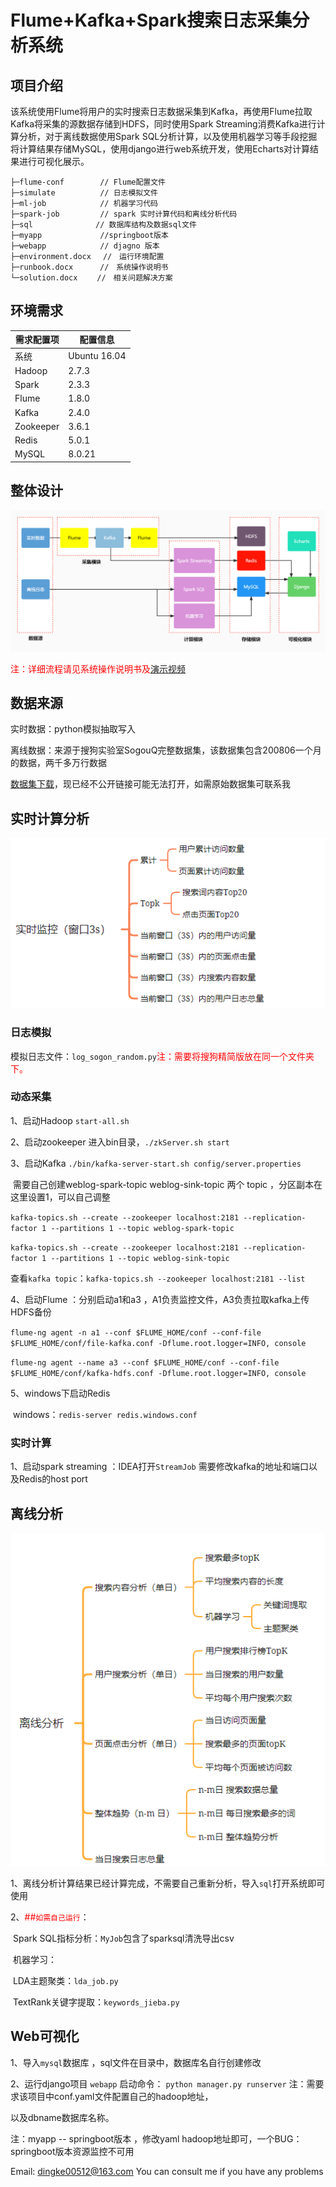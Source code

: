# Flume+Kafka+Spark搜索日志采集分析系统



## 项目介绍

该系统使用Flume将用户的实时搜索日志数据采集到Kafka，再使用Flume拉取Kafka将采集的源数据存储到HDFS，同时使用Spark Streaming消费Kafka进行计算分析，对于离线数据使用Spark SQL分析计算，以及使用机器学习等手段挖掘将计算结果存储MySQL，使用django进行web系统开发，使用Echarts对计算结果进行可视化展示。

```yacas
├─flume-conf        // Flume配置文件
├─simulate          // 日志模拟文件
├─ml-job	        // 机器学习代码
├─spark-job         // spark 实时计算代码和离线分析代码
├─sql			   // 数据库结构及数据sql文件
├─myapp             //springboot版本
├─webapp		    // djagno 版本
├─environment.docx　 //　运行环境配置
├─runbook.docx　　　 //　系统操作说明书
└─solution.docx　　 //　相关问题解决方案
```



## 环境需求

| 需求配置项 | 配置信息     |
| ---------- | ------------ |
| 系统       | Ubuntu 16.04 |
| Hadoop     | 2.7.3        |
| Spark      | 2.3.3        |
| Flume      | 1.8.0        |
| Kafka      | 2.4.0        |
| Zookeeper  | 3.6.1        |
| Redis      | 5.0.1        |
| MySQL      | 8.0.21       |

## 整体设计

<img src="./img/数据流向.jpg" title="" alt="" width="900">

<font color="red">注：详细流程请见系统操作说明书及[演示视频](https://www.bilibili.com/video/BV15Y411N77c/?vd_source=eeb1b759fed37a9c9c11140fbcf766eb)</font>

## 数据来源

实时数据：python模拟抽取写入

离线数据：来源于搜狗实验室SogouQ完整数据集，该数据集包含200806一个月的数据，两千多万行数据

[数据集下载](http://www.sogou.com/labs/resource/q.php)，现已经不公开链接可能无法打开，如需原始数据集可联系我

## 实时计算分析

![实时计算指标](.\img\实时计算指标.png)

### 日志模拟

模拟日志文件：`log_sogon_random.py`<font color="red">注：需要将搜狗精简版放在同一个文件夹下。</font>

### 动态采集

1、启动Hadoop   `start-all.sh`

2、启动zookeeper  进入bin目录，`./zkServer.sh start`

3、启动Kafka  `./bin/kafka-server-start.sh config/server.properties`

​	 需要自己创建weblog-spark-topic  weblog-sink-topic  两个 topic  ，分区副本在这里设置1，可以自己调整

​	`kafka-topics.sh --create --zookeeper localhost:2181 --replication-factor 1 --partitions 1 --topic weblog-spark-topic`

​	`kafka-topics.sh --create --zookeeper localhost:2181 --replication-factor 1 --partitions 1 --topic weblog-sink-topic`

​	 查看`kafka topic`：`kafka-topics.sh --zookeeper localhost:2181 --list`

4、启动Flume ：分别启动a1和a3 ，A1负责监控文件，A3负责拉取kafka上传HDFS备份

​	`flume-ng agent -n a1 --conf $FLUME_HOME/conf --conf-file $FLUME_HOME/conf/file-kafka.conf -Dflume.root.logger=INFO, console`

​	`flume-ng agent --name a3 --conf $FLUME_HOME/conf --conf-file $FLUME_HOME/conf/kafka-hdfs.conf -Dflume.root.logger=INFO, console`

5、windows下启动Redis

​	  windows：`redis-server redis.windows.conf`

### 实时计算

1、启动spark streaming ：IDEA打开`StreamJob` 需要修改kafka的地址和端口以及Redis的host port

## 离线分析

![离线分析指标](.\img\离线分析指标.png)

1、离线分析计算结果已经计算完成，不需要自己重新分析，导入`sql`打开系统即可使用

2、<font color="#ff0000">##`如需自己运行`</font>：

​		Spark SQL指标分析：`MyJob`包含了sparksql清洗导出csv

​		机器学习：

​			LDA主题聚类：`lda_job.py` 

​			TextRank关键字提取：`keywords_jieba.py` 

## Web可视化

1、导入`mysql`数据库 ，sql文件在目录中，数据库名自行创建修改

2、运行django项目 `webapp`  启动命令： ``python manager.py runserver`` 注：需要求该项目中conf.yaml文件配置自己的hadoop地址，

以及dbname数据库名称。

注：myapp -- springboot版本 ，修改yaml hadoop地址即可，一个BUG：springboot版本资源监控不可用


Email: dingke00512@163.com      You can consult me if you have any problems



